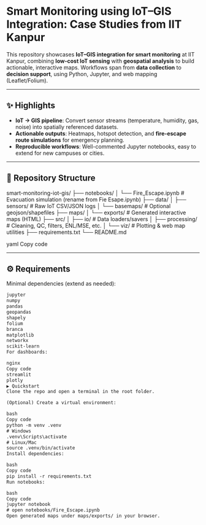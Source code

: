 # Smart Monitoring using IoT–GIS Integration: Case Studies from IIT Kanpur

This repository showcases **IoT–GIS integration for smart monitoring** at IIT Kanpur, combining **low-cost IoT sensing** with **geospatial analysis** to build actionable, interactive maps. Workflows span from **data collection** to **decision support**, using Python, Jupyter, and web mapping (Leaflet/Folium).

---

## ✨ Highlights

- **IoT → GIS pipeline**: Convert sensor streams (temperature, humidity, gas, noise) into spatially referenced datasets.  
- **Actionable outputs**: Heatmaps, hotspot detection, and **fire-escape route simulations** for emergency planning.  
- **Reproducible workflows**: Well-commented Jupyter notebooks, easy to extend for new campuses or cities.  

---

## 📁 Repository Structure

smart-monitoring-iot-gis/
├── notebooks/
│ └── Fire_Escape.ipynb # Evacuation simulation (rename from Fie Esape.ipynb)
├── data/
│ ├── sensors/ # Raw IoT CSV/JSON logs
│ └── basemaps/ # Optional geojson/shapefiles
├── maps/
│ └── exports/ # Generated interactive maps (HTML)
├── src/
│ ├── io/ # Data loaders/savers
│ ├── processing/ # Cleaning, QC, filters, ENL/MSE, etc.
│ └── viz/ # Plotting & web map utilities
├── requirements.txt
└── README.md

yaml
Copy code

---

## ⚙️ Requirements

Minimal dependencies (extend as needed):
```txt
jupyter
numpy
pandas
geopandas
shapely
folium
branca
matplotlib
networkx
scikit-learn
For dashboards:

nginx
Copy code
streamlit
plotly
▶️ Quickstart
Clone the repo and open a terminal in the root folder.

(Optional) Create a virtual environment:

bash
Copy code
python -m venv .venv
# Windows
.venv\Scripts\activate
# Linux/Mac
source .venv/bin/activate
Install dependencies:

bash
Copy code
pip install -r requirements.txt
Run notebooks:

bash
Copy code
jupyter notebook
# open notebooks/Fire_Escape.ipynb
Open generated maps under maps/exports/ in your browser.
